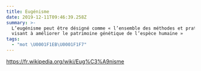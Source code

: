 ```yaml
---
title: Eugénisme
date: 2019-12-11T09:46:39.258Z
summary: >-
  L’eugénisme peut être désigné comme « l’ensemble des méthodes et pratiques
  visant à améliorer le patrimoine génétique de l’espèce humaine »
tags:
  - "mot \U0001F1EB\U0001F1F7"
---
```

<https://fr.wikipedia.org/wiki/Eug%C3%A9nisme>
